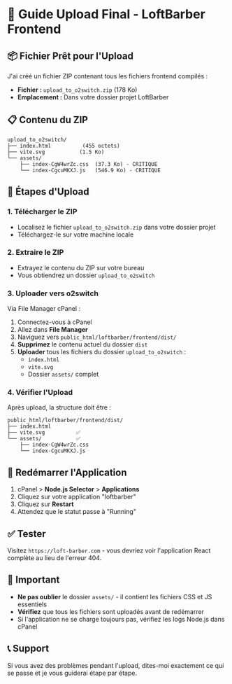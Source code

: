 # 🚀 Guide Upload Final - LoftBarber Frontend

## 📦 **Fichier Prêt pour l'Upload**

J'ai créé un fichier ZIP contenant tous les fichiers frontend compilés :
- **Fichier :** `upload_to_o2switch.zip` (178 Ko)
- **Emplacement :** Dans votre dossier projet LoftBarber

## 📋 **Contenu du ZIP**
```
upload_to_o2switch/
├── index.html          (455 octets)
├── vite.svg           (1.5 Ko)
└── assets/
    ├── index-CgW4wrZc.css  (37.3 Ko) - CRITIQUE
    └── index-CgcuMKXJ.js   (546.9 Ko) - CRITIQUE
```

## 🔄 **Étapes d'Upload**

### 1. **Télécharger le ZIP**
- Localisez le fichier `upload_to_o2switch.zip` dans votre dossier projet
- Téléchargez-le sur votre machine locale

### 2. **Extraire le ZIP**
- Extrayez le contenu du ZIP sur votre bureau
- Vous obtiendrez un dossier `upload_to_o2switch`

### 3. **Uploader vers o2switch**
Via File Manager cPanel :
1. Connectez-vous à cPanel
2. Allez dans **File Manager**
3. Naviguez vers `public_html/loftbarber/frontend/dist/`
4. **Supprimez** le contenu actuel du dossier `dist`
5. **Uploader** tous les fichiers du dossier `upload_to_o2switch` :
   - `index.html`
   - `vite.svg`
   - Dossier `assets/` complet

### 4. **Vérifier l'Upload**
Après upload, la structure doit être :
```
public_html/loftbarber/frontend/dist/
├── index.html
├── vite.svg          ✅
└── assets/           ✅
    ├── index-CgW4wrZc.css
    └── index-CgcuMKXJ.js
```

## 🔧 **Redémarrer l'Application**

1. cPanel > **Node.js Selector** > **Applications**
2. Cliquez sur votre application "loftbarber"
3. Cliquez sur **Restart**
4. Attendez que le statut passe à "Running"

## ✅ **Tester**

Visitez `https://loft-barber.com` - vous devriez voir l'application React complète au lieu de l'erreur 404.

## 🚨 **Important**

- **Ne pas oublier** le dossier `assets/` - il contient les fichiers CSS et JS essentiels
- **Vérifiez** que tous les fichiers sont uploadés avant de redémarrer
- Si l'application ne se charge toujours pas, vérifiez les logs Node.js dans cPanel

## 📞 **Support**

Si vous avez des problèmes pendant l'upload, dites-moi exactement ce qui se passe et je vous guiderai étape par étape.
